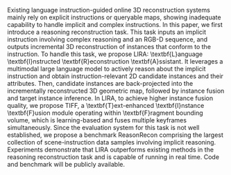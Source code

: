 Existing language instruction-guided online 3D reconstruction systems mainly rely on explicit instructions or queryable maps, showing inadequate capability to handle implicit and complex instructions. In this paper, we first introduce a reasoning reconstruction task. This task inputs an implicit instruction involving complex reasoning and an RGB-D sequence, and outputs incremental 3D reconstruction of instances that conform to the instruction. To handle this task, we propose LIRA: \textbf{L}anguage \textbf{I}nstructed \textbf{R}econstruction \textbf{A}ssistant. It leverages a multimodal large language model to actively reason about the implicit instruction and obtain instruction-relevant 2D candidate instances and their attributes. Then, candidate instances are back-projected into the incrementally reconstructed 3D geometric map, followed by instance fusion and target instance inference. In LIRA, to achieve higher instance fusion quality, we propose TIFF, a \textbf{T}ext-enhanced \textbf{I}nstance \textbf{F}usion module operating within \textbf{F}ragment bounding volume, which is learning-based and fuses multiple keyframes simultaneously. Since the evaluation system for this task is not well established, we propose a benchmark ReasonRecon comprising the largest collection of scene-instruction data samples involving implicit reasoning. Experiments demonstrate that LIRA outperforms existing methods in the reasoning reconstruction task and is capable of running in real time. Code and benchmark will be publicly available.


